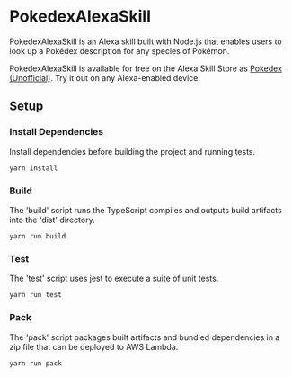 # PokedexAlexaSkill
PokedexAlexaSkill is an Alexa skill built with Node.js that enables users to look up a Pokédex description for any species of Pokémon.

PokedexAlexaSkill is available for free on the Alexa Skill Store as [Pokedex (Unofficial)](https://www.amazon.com/Matthew-Chartier-Pokedex-Unofficial/dp/B01JVU935W). Try it out on any Alexa-enabled device.

## Setup

### Install Dependencies
Install dependencies before building the project and running tests.

```
yarn install
```

### Build
The 'build' script runs the TypeScript compiles and outputs build artifacts into the 'dist' directory.

```
yarn run build
```

### Test
The 'test' script uses jest to execute a suite of unit tests.

```
yarn run test
```

### Pack
The 'pack' script packages built artifacts and bundled dependencies in a zip file that can be deployed to AWS Lambda.

```
yarn run pack
```